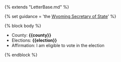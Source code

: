 {% extends "LetterBase.md" %}

{% set guidance = 'the [Wyoming Secretary of State](https://sos.wyo.gov/Elections/State/AbsenteeVoting.aspx)' %}

{% block body %}
- County: **{{county}}**
- Elections: **{{election}}**
- Affirmation: I am eligible to vote in the election

{% endblock %}
